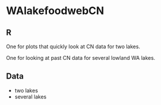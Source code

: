 # WAlakefoodwebCN

## R
One for plots that quickly look at CN data for two lakes.

One for looking at past CN data for several lowland WA lakes. 

## Data
- two lakes
- several lakes
